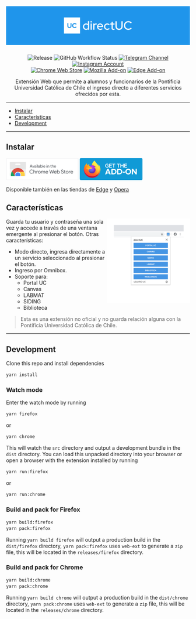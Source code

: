 <h1 align="center">
  <img src="./.github/readme/header.svg" alt="directUC" />
</h1>

<p align="center">
  <img alt="Release" src="https://img.shields.io/github/v/release/wachunei/directuc?color=%231F95EB&label=release&style=flat-square&"  />
  <img alt="GitHub Workflow Status" src="https://img.shields.io/github/workflow/status/wachunei/directuc/develop-checks?label=tests%20and%20build&style=flat-square&logo=github-actions&logoColor=fff">
  <a href="https://t.me/directUC"><img alt="Telegram Channel" src="https://img.shields.io/static/v1?label=telegram&message=channel&color=1F95EB&style=flat-square&logo=telegram"></a>
  <a href="https://instagram.com/directUC_"><img alt="Instagram Account" src="https://img.shields.io/static/v1?label=instagram&message=profile&color=1F95EB&style=flat-square&logo=instagram"></a>
  <br>
  <a href="https://bit.ly/directUC"><img alt="Chrome Web Store" src="https://img.shields.io/chrome-web-store/v/leflipcmaokfjdgpemeimelohgfdbdca?color=1F95EB&style=flat-square&logo=google-chrome&logoColor=fff"></a>
  <a href="https://bit.ly/directUCff"><img alt="Mozilla Add-on" src="https://img.shields.io/amo/v/directuc?color=1F95EB&style=flat-square&logo=firefox-browser&logoColor=fff"></a>
  <a href="https://bit.ly/directUCege"><img alt="Edge Add-on" src="https://img.shields.io/badge/dynamic/json?color=1F95EB&label=edge%20addon&prefix=v&query=%24.version&url=https%3A%2F%2Fmicrosoftedge.microsoft.com%2Faddons%2Fgetproductdetailsbycrxid%2Fhnlkkfgdllbagiaommmbnagdbnciddfl&style=flat-square&logo=microsoft-edge&logoColor=fff"></a>
</p>

<p align="center">
  Extensión Web que permite a alumnos y funcionarios de la Pontificia Universidad Católica de Chile el ingreso directo a diferentes servicios ofrecidos por esta.
</p>

---

- [Instalar](#install)
- [Características](#caracteristicas)
- [Development](#development)

---

<a name="install"></a>

## Instalar

<a href="https://bit.ly/directUC"><img src="./.github/readme/chrome-webstore.png" height="60" /></a>
<a href="https://bit.ly/iredirectUCff"><img src="./.github/readme/firefox-addon.png" height="60" /></a>

Disponible también en las tiendas de [Edge](https://bit.ly/directUCedge) y [Opera](https://bit.ly/directUCopera)

<a name="caracteristicas"></a>

## Características

<img src="./.github/readme/popup.png" height="230" align="right"/>

Guarda tu usuario y contraseña una sola vez y accede a través de una ventana emergente al presionar el botón.
Otras características:

- Modo directo, ingresa directamente a un servicio seleccionado al presionar el botón.
- Ingreso por Omnibox.
- Soporte para:
  - Portal UC
  - Canvas
  - LABMAT
  - SIDING
  - Biblioteca

> Esta es una extensión no oficial y no guarda relación alguna con la Pontificia Universidad Católica de Chile.

---

<a name="development"></a>

## Development

Clone this repo and install dependencies

```sh
yarn install
```

### Watch mode

Enter the watch mode by running

```sh
yarn firefox
```

or

```sh
yarn chrome
```

This will watch the `src` directory and output a development bundle in the `dist` directory.
You can load this unpacked directory into your browser or
open a browser with the extension installed by running

```sh
yarn run:firefox
```

or

```sh
yarn run:chrome
```

### Build and pack for Firefox

```sh
yarn build:firefox
yarn pack:firefox
```

Running `yarn build firefox` will output a production build in the `dist/firefox` directory,
`yarn pack:firefox` uses `web-ext` to generate a `zip` file, this will be located in the
`releases/firefox` directory.

### Build and pack for Chrome

```sh
yarn build:chrome
yarn pack:chrome
```

Running `yarn build chrome` will output a production build in the `dist/chrome` directory,
`yarn pack:chrome` uses `web-ext` to generate a `zip` file, this will be located in the
`releases/chrome` directory.
